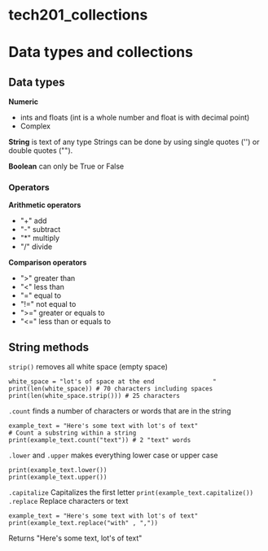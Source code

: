 # tech201_collections
# Data types and collections

## Data types
**Numeric**
- ints and floats (int is a whole number and float is with decimal point)
- Complex

**String** is text of any type
Strings can be done by using single quotes ('') or double quotes ("").

**Boolean** can only be True or False

### Operators
**Arithmetic operators**
- "+" add
- "-" subtract 
- "*" multiply
- "/" divide

**Comparison operators**
- ">" greater than
- "<" less than 
- "=" equal to
- "!=" not equal to
- ">=" greater or equals to
- "<=" less than or equals to

## String methods
`strip()` removes all white space (empty space)

```
white_space = "lot's of space at the end                "
print(len(white_space)) # 70 characters including spaces
print(len(white_space.strip())) # 25 characters
```
`.count` finds a number of characters or words that are in the string 
```
example_text = "Here's some text with lot's of text"
# Count a substring within a string
print(example_text.count("text")) # 2 "text" words 
```
`.lower` and `.upper` makes everything lower case or upper case
```
print(example_text.lower())
print(example_text.upper())
```
`.capitalize` Capitalizes the first letter
`print(example_text.capitalize())`
`.replace` Replace characters or text
```
example_text = "Here's some text with lot's of text"
print(example_text.replace("with" , ","))
``` 
Returns "Here's some text, lot's of text"
